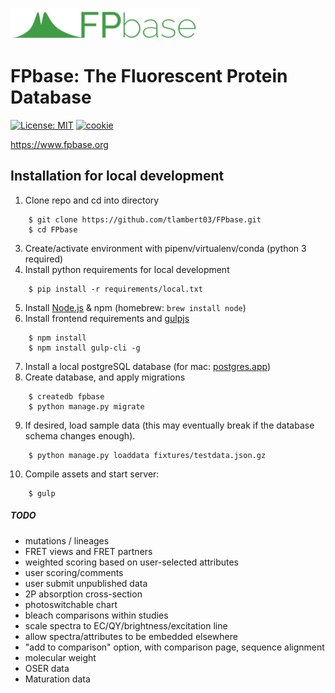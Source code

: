 [![Logo](fpbase/static/images/logo_green_wide@1x.png)](https://www.fpbase.org)

# FPbase: The Fluorescent Protein Database

[![License: MIT](https://img.shields.io/badge/License-MIT-brightgreen.svg)](https://opensource.org/licenses/MIT)
[![cookie](https://img.shields.io/badge/built%20with-Cookiecutter%20Django-brightgreen.svg)](https://github.com/pydanny/cookiecutter-django/)

https://www.fpbase.org

## Installation for local development

1. Clone repo and cd into directory
```
    $ git clone https://github.com/tlambert03/FPbase.git
    $ cd FPbase
```
3. Create/activate environment with pipenv/virtualenv/conda (python 3 required)
4. Install python requirements for local development
```
    $ pip install -r requirements/local.txt
```
5. Install [Node.js](https://nodejs.org/en/) & npm  (homebrew: `brew install node`)
6. Install frontend requirements and [gulpjs](https://gulpjs.com/)
```
    $ npm install
    $ npm install gulp-cli -g
```
7. Install a local postgreSQL database (for mac: [postgres.app](https://postgresapp.com/))
8. Create database, and apply migrations
```
    $ createdb fpbase
    $ python manage.py migrate
```
9. If desired, load sample data (this may eventually break if the database schema changes enough).
```
    $ python manage.py loaddata fixtures/testdata.json.gz
```
10. Compile assets and start server:
```
    $ gulp
```

##### TODO

* mutations / lineages
* FRET views and FRET partners
* weighted scoring based on user-selected attributes
* user scoring/comments
* user submit unpublished data
* 2P absorption cross-section
* photoswitchable chart
* bleach comparisons within studies
* scale spectra to EC/QY/brightness/excitation line
* allow spectra/attributes to be embedded elsewhere
* "add to comparison" option, with comparison page, sequence alignment
* molecular weight
* OSER data
* Maturation data
